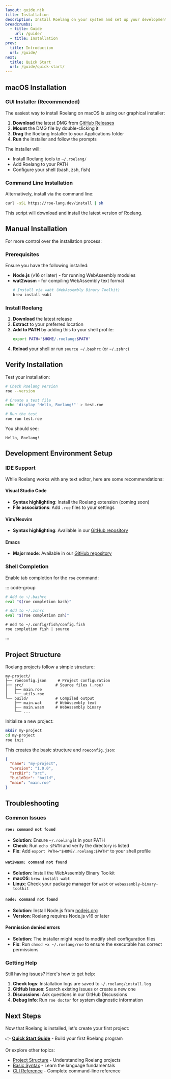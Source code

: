 ```yaml
---
layout: guide.njk
title: Installation
description: Install Roelang on your system and set up your development environment.
breadcrumbs:
  - title: Guide
    url: /guide/
  - title: Installation
prev:
  title: Introduction
  url: /guide/
next:
  title: Quick Start
  url: /guide/quick-start/
---
```


## macOS Installation

### GUI Installer (Recommended)

The easiest way to install Roelang on macOS is using our graphical installer:

1. **Download** the latest DMG from [GitHub Releases](https://github.com/roe-lang/roe/releases)
2. **Mount** the DMG file by double-clicking it
3. **Drag** the Roelang Installer to your Applications folder
4. **Run** the installer and follow the prompts

The installer will:
- Install Roelang tools to `~/.roelang/`
- Add Roelang to your PATH
- Configure your shell (bash, zsh, fish)

### Command Line Installation

Alternatively, install via the command line:

```bash
curl -sSL https://roe-lang.dev/install | sh
```

This script will download and install the latest version of Roelang.

## Manual Installation

For more control over the installation process:

### Prerequisites

Ensure you have the following installed:

- **Node.js** (v16 or later) - for running WebAssembly modules
- **wat2wasm** - for compiling WebAssembly text format
  ```bash
  # Install via wabt (WebAssembly Binary Toolkit)
  brew install wabt
  ```

### Install Roelang

1. **Download** the latest release
2. **Extract** to your preferred location
3. **Add to PATH** by adding this to your shell profile:
   ```bash
   export PATH="$HOME/.roelang:$PATH"
   ```
4. **Reload** your shell or run `source ~/.bashrc` (or `~/.zshrc`)

## Verify Installation

Test your installation:

```bash
# Check Roelang version
roe --version

# Create a test file
echo 'display "Hello, Roelang!"' > test.roe

# Run the test
roe run test.roe
```

You should see:
```
Hello, Roelang!
```

## Development Environment Setup

### IDE Support

While Roelang works with any text editor, here are some recommendations:

#### Visual Studio Code
- **Syntax highlighting**: Install the Roelang extension (coming soon)
- **File associations**: Add `.roe` files to your settings

#### Vim/Neovim
- **Syntax highlighting**: Available in our [GitHub repository](https://github.com/roe-lang/roe/tree/main/editor-support/vim)

#### Emacs
- **Major mode**: Available in our [GitHub repository](https://github.com/roe-lang/roe/tree/main/editor-support/emacs)

### Shell Completion

Enable tab completion for the `roe` command:

::: code-group
```bash [Bash]
# Add to ~/.bashrc
eval "$(roe completion bash)"
```

```zsh [Zsh]
# Add to ~/.zshrc
eval "$(roe completion zsh)"
```

```fish [Fish]
# Add to ~/.config/fish/config.fish
roe completion fish | source
```
:::

## Project Structure

Roelang projects follow a simple structure:

```
my-project/
├── roeconfig.json     # Project configuration
├── src/              # Source files (.roe)
│   ├── main.roe
│   └── utils.roe
└── build/            # Compiled output
    ├── main.wat      # WebAssembly text
    ├── main.wasm     # WebAssembly binary
    └── ...
```

Initialize a new project:

```bash
mkdir my-project
cd my-project
roe init
```

This creates the basic structure and `roeconfig.json`:

```json
{
  "name": "my-project",
  "version": "1.0.0",
  "srcDir": "src",
  "buildDir": "build",
  "main": "main.roe"
}
```

## Troubleshooting

### Common Issues

#### `roe: command not found`
- **Solution**: Ensure `~/.roelang` is in your PATH
- **Check**: Run `echo $PATH` and verify the directory is listed
- **Fix**: Add `export PATH="$HOME/.roelang:$PATH"` to your shell profile

#### `wat2wasm: command not found`
- **Solution**: Install the WebAssembly Binary Toolkit
- **macOS**: `brew install wabt`
- **Linux**: Check your package manager for `wabt` or `webassembly-binary-toolkit`

#### `node: command not found`
- **Solution**: Install Node.js from [nodejs.org](https://nodejs.org/)
- **Version**: Roelang requires Node.js v16 or later

#### Permission denied errors
- **Solution**: The installer might need to modify shell configuration files
- **Fix**: Run `chmod +x ~/.roelang/roe` to ensure the executable has correct permissions

### Getting Help

Still having issues? Here's how to get help:

1. **Check logs**: Installation logs are saved to `~/.roelang/install.log`
2. **GitHub Issues**: Search existing issues or create a new one
3. **Discussions**: Ask questions in our GitHub Discussions
4. **Debug info**: Run `roe doctor` for system diagnostic information

## Next Steps

Now that Roelang is installed, let's create your first project:

👉 **[Quick Start Guide](/guide/quick-start/)** - Build your first Roelang program

Or explore other topics:
- [Project Structure](/guide/project-structure/) - Understanding Roelang projects
- [Basic Syntax](/guide/basics/) - Learn the language fundamentals
- [CLI Reference](/guide/cli/) - Complete command-line reference